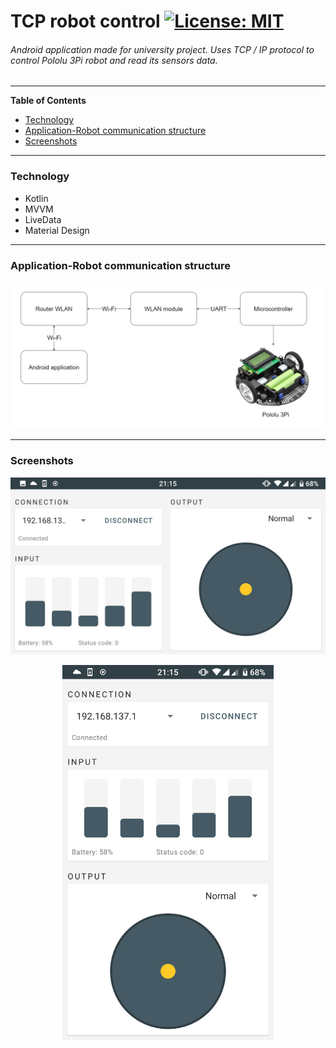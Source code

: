 # TCP robot control			[![License: MIT](https://img.shields.io/badge/License-MIT-yellow.svg)](https://opensource.org/licenses/MIT)

######  Android application made for university project. Uses TCP / IP protocol to control Pololu 3Pi robot and read its sensors data.
------------

**Table of Contents**
<!-- toc -->
+ [Technology](#technology)
+ [Application-Robot communication structure](#Application-Robot%communication%structure)
+ [Screenshots](#Screenshots)
------------

### Technology
- Kotlin
- MVVM
- LiveData
- Material Design
------------

### Application-Robot communication structure
<p align="center">
<img src="robot_communication.png" width="800">
</p>

------------

### Screenshots
<p align="center">
<img src="landscape.png" width="600">
</p>

<p align="center">
<img src="portrait.png" height="600">
</p>
